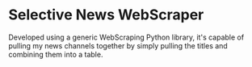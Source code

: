 # Selective News WebScraper

Developed using a generic WebScraping Python library, it's capable of pulling my news channels together by simply pulling the titles and combining them into a table. 
